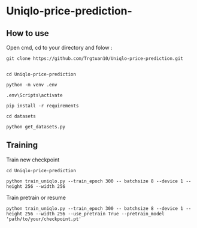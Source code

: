 # Uniqlo-price-prediction-


## How to use
Open cmd, cd to your directory and folow : 

```
git clone https://github.com/Trgtuan10/Uniqlo-price-prediction.git


cd Uniqlo-price-prediction

python -m venv .env

.env\Scripts\activate

pip install -r requirements

cd datasets

python get_datasets.py

```

## Training
Train new checkpoint
```
cd Uniqlo-price-prediction

python train_uniqlo.py --train_epoch 300 -- batchsize 8 --device 1 --height 256 --width 256

```

Train pretrain or resume
```
python train_uniqlo.py --train_epoch 300 -- batchsize 8 --device 1 --height 256 --width 256 --use_pretrain True --pretrain_model 'path/to/your/checkpoint.pt'
```